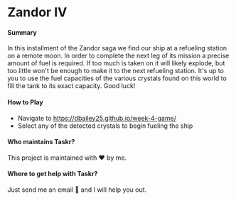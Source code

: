 # Zandor IV

#### Summary
In this installment of the Zandor saga we find our ship at a refueling station on a remote moon. In order to complete the next leg of its mission a precise amount of fuel is required. If too much is taken on it will likely explode, but too little won't be enough to make it to the next refueling station. It's up to you to use the fuel capacities of the various crystals found on this world to fill the tank to its exact capacity. Good luck!

#### How to Play
- Navigate to https://dbailey25.github.io/week-4-game/
- Select any of the detected crystals to begin fueling the ship

#### Who maintains Taskr?
This project is maintained with :heart: by me.

#### Where to get help with Taskr?
Just send me an email :e-mail: and I will help you out.
